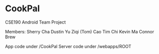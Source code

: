 CookPal
=======

CSE190 Android Team Project

Members: 
Sherry Cha
Dustin Yu
Ziqi (Tom) Cao
Tim Chi
Kevin Ma
Connor Brew

App code under /CookPal
Server code under /webapps/ROOT
